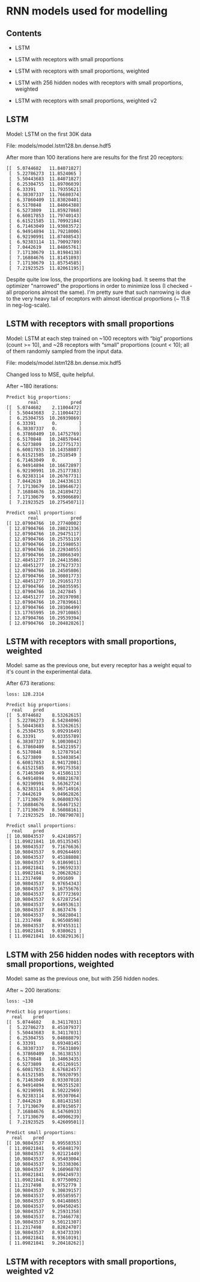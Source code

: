 # RNN models used for modelling

## Contents

- LSTM

- LSTM with receptors with small proportions

- LSTM with receptors with small proportions, weighted

- LSTM with 256 hidden nodes with receptors with small proportions, weighted

- LSTM with receptors with small proportions, weighted v2


## LSTM

Model: LSTM on the first 30K data

File: models/model.lstm128.bn.dense.hdf5

After more than 100 iterations here are results for the first 20 receptors:
```
[[  5.0744682   11.84071827]
 [  5.22786273  11.8524065 ]
 [  5.50443683  11.84071827]
 [  6.25304755  11.89706039]
 [  6.33391     11.79355621]
 [  6.38307337  11.76680374]
 [  6.37860409  11.83020401]
 [  6.5170848   11.84064388]
 [  6.5273809   11.85927868]
 [  6.60817853  11.79740143]
 [  6.61521585  11.70992184]
 [  6.71463049  11.93083572]
 [  6.94914894  11.79218006]
 [  6.92190991  11.87408543]
 [  6.92383114  11.79092789]
 [  7.0442619   11.84865761]
 [  7.17130679  11.81984138]
 [  7.16884676  11.81451893]
 [  7.17130679  11.85754585]
 [  7.21923525  11.82061195]]
```

Despite quite low loss, the proportions are looking bad. It seems that the optimizer
"narrowed" the proportions in order to minimize loss (I checked - all proporions almost the same). 
I'm pretty sure that such narrowing is due to the very heavy tail of receptors with 
almost identical proportions (~ 11.8 in neg-log-scale).


## LSTM with receptors with small proportions

Model: LSTM at each step trained on ~100 receptors with “big” proportions (count >= 10), and ~28 receptors with “small” proportions (count < 10); all of them randomly sampled from the input data.

File: models/model.lstm128.bn.dense.mix.hdf5

Changed loss to MSE, quite helpful.

After ~180 iterations:
```
Predict big proportions:
        real            pred
[[  5.0744682    2.11004472]
 [  5.50443683   2.11004472]
 [  6.25304755  10.26939869]
 [  6.33391      0.        ]
 [  6.38307337   0.        ]
 [  6.37860409  10.14752769]
 [  6.5170848   10.24857044]
 [  6.5273809   10.22775173]
 [  6.60817853  10.14358807]
 [  6.61521585  10.2518549 ]
 [  6.71463049   0.        ]
 [  6.94914894  10.16672897]
 [  6.92190991  10.25177383]
 [  6.92383114  10.26767731]
 [  7.0442619   10.24433613]
 [  7.17130679  10.18964672]
 [  7.16884676  10.24189472]
 [  7.17130679   9.93906689]
 [  7.21923525  10.27545071]] 

Predict small proportions:
        real            pred
[[ 12.07904766  10.27740002]
 [ 12.07904766  10.28021336]
 [ 12.07904766  10.29475117]
 [ 12.07904766  10.25755119]
 [ 12.07904766  10.21598053]
 [ 12.07904766  10.22934055]
 [ 12.07904766  10.28066349]
 [ 12.48451277  10.24413586]
 [ 12.48451277  10.27627373]
 [ 12.07904766  10.24505806]
 [ 12.07904766  10.30801773]
 [ 12.48451277  10.29165173]
 [ 12.07904766  10.26035595]
 [ 12.07904766  10.2427845 ]
 [ 12.48451277  10.28197098]
 [ 12.07904766  10.27839661]
 [ 12.07904766  10.28106499]
 [ 13.17765995  10.29710865]
 [ 12.07904766  10.29539394]
 [ 12.07904766  10.20482826]]
```


## LSTM with receptors with small proportions, weighted

Model: same as the previous one, but every receptor has a weight equal to it's count in the experimental data.

After 673 iterations:
```
loss: 128.2314

Predict big proportions:
  real    pred
[[  5.0744682    8.53262615]
 [  5.22786273   8.54284096]
 [  5.50443683   8.53262615]
 [  6.25304755   9.09291649]
 [  6.33391      9.03355789]
 [  6.38307337   9.10030842]
 [  6.37860409   8.54321957]
 [  6.5170848    9.12787914]
 [  6.5273809    8.53403854]
 [  6.60817853   8.94172001]
 [  6.61521585   8.99175358]
 [  6.71463049   9.41586113]
 [  6.94914894   9.08821678]
 [  6.92190991   8.56362724]
 [  6.92383114   9.06714916]
 [  7.0442619    9.04962826]
 [  7.17130679   9.06808376]
 [  7.16884676   8.56467152]
 [  7.17130679   8.56088161]
 [  7.21923525  10.70879078]] 

Predict small proportions:
  real    pred
[[ 10.98043537   9.42418957]
 [ 11.09821841  10.05135345]
 [ 10.98043537   9.71676636]
 [ 10.98043537   9.09264469]
 [ 10.98043537   9.45188808]
 [ 10.98043537   9.01869011]
 [ 11.09821841   9.19659233]
 [ 11.09821841   9.20628262]
 [ 11.2317498    9.091609  ]
 [ 10.98043537   8.97654343]
 [ 10.98043537   9.16755676]
 [ 10.98043537   8.87772369]
 [ 10.98043537   9.67287254]
 [ 10.98043537   9.64953613]
 [ 10.98043537   8.8637476 ]
 [ 10.98043537   9.36828041]
 [ 11.2317498    8.96508598]
 [ 10.98043537   8.97455311]
 [ 11.09821841   9.0380621 ]
 [ 11.09821841  10.63829136]]
```


## LSTM with 256 hidden nodes with receptors with small proportions, weighted

Model: same as the previous one, but with 256 hidden nodes.

After ~ 200 iterations:
```
loss: ~130

Predict big proportions:
  real    pred
[[  5.0744682    8.34117031]
 [  5.22786273   8.45107937]
 [  5.50443683   8.34117031]
 [  6.25304755   9.04088879]
 [  6.33391      8.69348145]
 [  6.38307337   8.75631809]
 [  6.37860409   8.36138153]
 [  6.5170848   10.34063435]
 [  6.5273809    8.45126915]
 [  6.60817853   8.67682457]
 [  6.61521585   8.76920795]
 [  6.71463049   8.93307018]
 [  6.94914894   8.96351528]
 [  6.92190991   8.50222969]
 [  6.92383114   8.95307064]
 [  7.0442619    8.88143158]
 [  7.17130679   8.87015057]
 [  7.16884676   8.54760933]
 [  7.17130679   8.40906239]
 [  7.21923525   9.42609501]] 

Predict small proportions:
  real    pred
[[ 10.98043537   8.99558353]
 [ 11.09821841   9.45848179]
 [ 10.98043537   9.02121449]
 [ 10.98043537   8.95403004]
 [ 10.98043537   9.35338306]
 [ 10.98043537   9.16096878]
 [ 11.09821841   9.09424973]
 [ 11.09821841   8.97750092]
 [ 11.2317498    8.9752779 ]
 [ 10.98043537   9.30839157]
 [ 10.98043537   9.05585957]
 [ 10.98043537   9.04148865]
 [ 10.98043537   9.09450245]
 [ 10.98043537   9.25931358]
 [ 10.98043537   8.73466778]
 [ 10.98043537   9.50121307]
 [ 11.2317498    8.82824707]
 [ 10.98043537   8.93473339]
 [ 11.09821841   8.93610191]
 [ 11.09821841   9.20418262]]
```


## LSTM with receptors with small proportions, weighted v2

